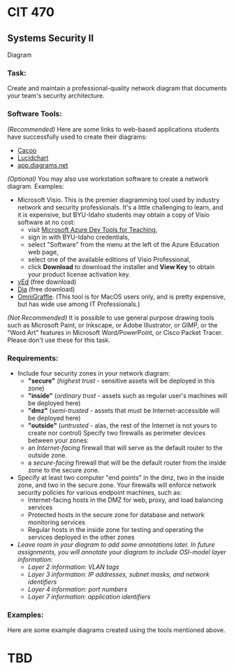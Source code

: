 # CIT 470
## Systems Security II

Diagram

### Task:
Create and maintain a professional-quality network diagram that documents your team's security architecture.

### Software Tools:
*(Recommended)* Here are some links to web-based applications students have successfully used to create their diagrams:
- [Cacoo](https://cacoo.com/)
- [Lucidchart](https://www.lucidchart.com/pages)
- [app.diagrams.net](https://app.diagrams.net/)

*(Optional)* You may also use workstation software to create a network diagram. Examples:
- Microsoft Visio. This is the premier diagramming tool used by industry network and security professionals.
It's a little challenging to learn, and it is expensive, but BYU-Idaho students may obtain a copy of Visio software at no cost:
  - visit [Microsoft Azure Dev Tools for Teaching](https://azureforeducation.microsoft.com/devtools),
  - sign in with BYU-Idaho credentials,
  - select "Software" from the menu at the left of the Azure Education web page,
  - select one of the available editions of Visio Professional,
  - click **Download** to download the installer and **View Key** to obtain your product license activation key.
- [yEd](https://www.yworks.com/products/yed) (free download)
- [Dia](https://wiki.gnome.org/Apps/Dia) (free download)
- [OmniGraffle](https://www.omnigroup.com/omnigraffle). (This tool is for MacOS users only, and is pretty expensive, but has wide use among IT Professionals.)

*(Not Recommended)* It is possible to use general purpose drawing tools such as
Microsoft Paint, or Inkscape, or Adobe Illustrator, or GIMP, or the "Word Art" features in Microsoft Word/PowerPoint, or Cisco Packet Tracer.
Please don't use these for this task.

### Requirements:
- Include four security zones in your network diagram:
  - **"secure"** (*highest trust* - sensitive assets will be deployed in this zone)
  - **"inside"** (*ordinary trust* - assets such as regular user's machines will be deployed here)
  - **"dmz"** (*semi-trusted* - assets that must be Internet-accessible will be deployed here)
  - **"outside"** (*untrusted* - alas, the rest of the Internet is not yours to create nor control)
  Specify two firewalls as perimeter devices between your zones:
  - an *Internet-facing* firewall that will serve as the default router to the outside zone.
  - a *secure-facing* firewall that will be the default router from the inside zone to the secure zone.
- Specify at least two computer "end points" in the dmz, two in the inside zone, and two in the secure zone.
Your firewalls will enforce network security policies for various endpoint machines, such as:
  - Internet-facing hosts in the DMZ for web, proxy, and load balancing services
  - Protected hosts in the secure zone for database and network monitoring services
  - Regular hosts in the inside zone for testing and operating the services deployed in the other zones
- *Leave room in your diagram to add some annotations later. In future assignments, you will annotate your diagram to include OSI-model layer information:*
  - *Layer 2 information: VLAN tags*
  - *Layer 3 information: IP addresses, subnet masks, and network identifiers*
  - *Layer 4 information: port numbers*
  - *Layer 7 information: application identifiers*

### Examples:
Here are some example diagrams created using the tools mentioned above.
# TBD
